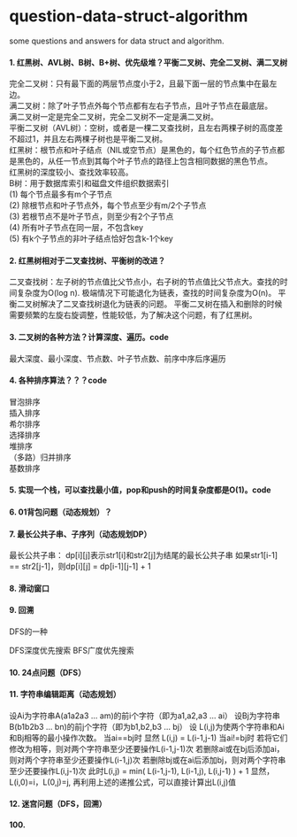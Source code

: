 # question-data-struct-algorithm
some questions and answers for data struct and algorithm.

#### 1. 红黑树、AVL树、B树、B+树、优先级堆？平衡二叉树、完全二叉树、满二叉树
完全二叉树：只有最下面的两层节点度小于2，且最下面一层的节点集中在最左边。<br>
满二叉树：除了叶子节点外每个节点都有左右子节点，且叶子节点在最底层。<br>
满二叉树一定是完全二叉树，完全二叉树不一定是满二叉树。<br>
平衡二叉树（AVL树）：空树，或者是一棵二叉查找树，且左右两棵子树的高度差不超过1，并且左右两棵子树也是平衡二叉树。<br>
红黑树：根节点和叶子结点（NIL或空节点）是黑色的，每个红色节点的子节点都是黑色的，从任一节点到其每个叶子节点的路径上包含相同数据的黑色节点。<br>
红黑树的深度较小、查找效率较高。<br>
B树：用于数据库索引和磁盘文件组织数据索引<br>
(1) 每个节点最多有m个子节点<br>
(2) 除根节点和叶子节点外，每个节点至少有m/2个子节点<br>
(3) 若根节点不是叶子节点，则至少有2个子节点<br>
(4) 所有叶子节点在同一层，不包含key<br>
(5) 有k个子节点的非叶子结点恰好包含k-1个key

#### 2. 红黑树相对于二叉查找树、平衡树的改进？
二叉查找树：左子树的节点值比父节点小，右子树的节点值比父节点大。查找的时间复杂度为O(log n).
极端情况下可能退化为链表，查找的时间复杂度为O(n)。
平衡二叉树解决了二叉查找树退化为链表的问题。
平衡二叉树在插入和删除的时候需要频繁的左旋右旋调整，性能较低，为了解决这个问题，有了红黑树。

#### 3. 二叉树的各种方法？计算深度、遍历。code
最大深度、最小深度、节点数、叶子节点数、前序中序后序遍历

#### 4. 各种排序算法？？？code
冒泡排序<br>
插入排序<br>
希尔排序<br>
选择排序<br>
堆排序<br>
（多路）归并排序<br>
基数排序

#### 5. 实现一个栈，可以查找最小值，pop和push的时间复杂度都是O(1)。code

#### 6. 01背包问题（动态规划）？

#### 7. 最长公共子串、子序列（动态规划DP）
最长公共子串：
dp[i][j]表示str1[i]和str2[j]为结尾的最长公共子串
如果str1[i-1] == str2[j-1]，则dp[i][j] = dp[i-1][j-1] + 1

#### 8. 滑动窗口

#### 9. 回溯
DFS的一种

DFS深度优先搜索
BFS广度优先搜索

#### 10. 24点问题（DFS）

#### 11. 字符串编辑距离（动态规划）

设Ai为字符串A(a1a2a3 … am)的前i个字符（即为a1,a2,a3 … ai）
设Bj为字符串B(b1b2b3 … bn)的前j个字符（即为b1,b2,b3 … bj）
设 L(i,j)为使两个字符串和Ai和Bj相等的最小操作次数。
当ai==bj时 显然 L(i,j) = L(i-1,j-1)
当ai!=bj时
若将它们修改为相等，则对两个字符串至少还要操作L(i-1,j-1)次
若删除ai或在bj后添加ai，则对两个字符串至少还要操作L(i-1,j)次
若删除bj或在ai后添加bj，则对两个字符串至少还要操作L(i,j-1)次
此时L(i,j) = min( L(i-1,j-1), L(i-1,j), L(i,j-1) ) + 1
显然，L(i,0)=i，L(0,j)=j, 再利用上述的递推公式，可以直接计算出L(i,j)值

#### 12. 迷宫问题（DFS，回溯）


#### 100.
